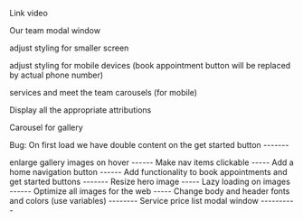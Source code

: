 Link video

Our team modal window

adjust styling for smaller screen

adjust styling for mobile devices (book appointment button will be replaced by actual phone number)

services and meet the team carousels (for mobile)

Display all the appropriate attributions

Carousel for gallery

Bug: On first load we have double content on the get started button -------



enlarge gallery images on hover ------
Make nav items clickable -----
Add a home navigation button ------
Add functionality to book appointments and get started buttons -------
Resize hero image -----
Lazy loading on images ------
Optimize all images for the web -----
Change body and header fonts and colors (use variables) --------
Service price list modal window ----------